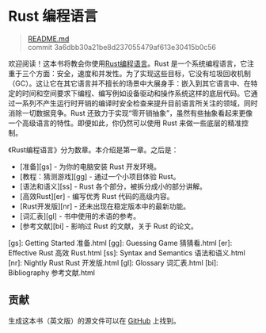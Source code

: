 # Rust 编程语言

> [README.md](https://github.com/rust-lang/rust/blob/master/src/doc/book/README.md)
> <br>
> commit 3a6dbb30a21be8d237055479af613e30415b0c56

欢迎阅读！这本书将教会你使用[Rust编程语言](http://www.rust-lang.org/)。Rust 是一个系统编程语言，它注重于三个方面：安全，速度和并发性。为了实现这些目标，它没有垃圾回收机制（GC）。这让它在其它语言并不擅长的场景中大展身手：嵌入到其它语言中、在特定的时间和空间要求下编程、编写例如设备驱动和操作系统这样的底层代码。它通过一系列不产生运行时开销的编译时安全检查来提升目前语言所关注的领域，同时消除一切数据竞争。Rust 还致力于实现“零开销抽象”，虽然有些抽象看起来更像一个高级语言的特性。即便如此，你仍然可以使用 Rust 来做一些底层的精准控制。

《Rust编程语言》分为数章。本介绍是第一章。之后是：

* [准备][gs] - 为你的电脑安装 Rust 开发环境。
* [教程：猜测游戏][gg] - 通过一个小项目体验 Rust。
* [语法和语义][ss] - Rust 各个部分，被拆分成小的部分讲解。
* [高效Rust][er] - 编写优秀 Rust 代码的高级内容。
* [Rust开发版][nr] - 还未出现在稳定版本中的最新功能。
* [词汇表][gl] - 书中使用的术语的参考。
* [参考文献][bi] - 影响过 Rust 的文献，关于 Rust 的论文。

[gs]: Getting Started 准备.html
[gg]: Guessing Game 猜猜看.html
[er]: Effective Rust 高效 Rust.html
[ss]: Syntax and Semantics 语法和语义.html
[nr]: Nightly Rust Rust 开发版.html
[gl]: Glossary 词汇表.html
[bi]: Bibliography 参考文献.html

## 贡献

生成这本书（英文版）的源文件可以在 [GitHub](https://github.com/rust-lang/rust/tree/master/src/doc/book) 上找到。

